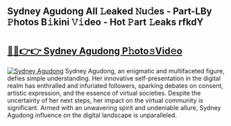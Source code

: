 ## Sydney Agudong All 𝙻eaked 𝙽u𝚍es - Part-LBy 𝙿hotos B𝚒kini 𝚅𝚒deo - Hot 𝙿art 𝙻eaks rfkdY

# <h2><a href="http://ld3j6v.urlbe.top/?page=Sydney+Agudong">🔗🔗👉👉 Sydney Agudong P𝚑oto𝚜Vid𝚎o</a></h2>

[![Sydney Agudong](https://i.imgur.com/eBuTRDB.gif)](http://ld3j6v.urlbe.top/?page=Sydney+Agudong)
Sydney Agudong, an enigmatic and multifaceted figure, defies simple understanding. Her innovative self-presentation in the digital realm has enthralled and infuriated followers, sparking debates on consent, artistic expression, and the essence of virtual societies. Despite the uncertainty of her next steps, her impact on the virtual community is significant. Armed with an unwavering spirit and undeniable allure, Sydney Agudong influence on the digital landscape is unparalleled.
